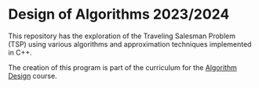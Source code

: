 # Design of Algorithms 2023/2024

This repository has the exploration of the Traveling Salesman Problem (TSP) using various algorithms and approximation techniques implemented in C++.

The creation of this program is part of the curriculum for the [Algorithm Design](https://sigarra.up.pt/feup/en/ucurr_geral.ficha_uc_view?pv_ocorrencia_id=520321) course.
